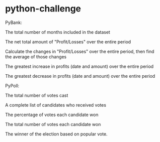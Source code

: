 # python-challenge

PyBank:

The total number of months included in the dataset


The net total amount of "Profit/Losses" over the entire period


Calculate the changes in "Profit/Losses" over the entire period, then find the average of those changes


The greatest increase in profits (date and amount) over the entire period


The greatest decrease in profits (date and amount) over the entire period


PyPoll:

The total number of votes cast


A complete list of candidates who received votes


The percentage of votes each candidate won


The total number of votes each candidate won


The winner of the election based on popular vote.
